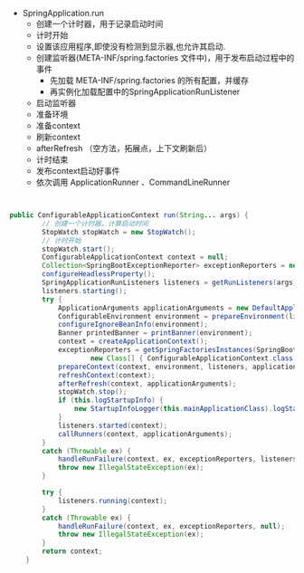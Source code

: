 + SpringApplication.run
   + 创建一个计时器，用于记录启动时间 
   + 计时开始  
   + 设置该应用程序,即使没有检测到显示器,也允许其启动.
   + 创建监听器(META-INF/spring.factories 文件中)，用于发布启动过程中的事件
      + 先加载 META-INF/spring.factories 的所有配置，并缓存
      + 再实例化加载配置中的SpringApplicationRunListener
   + 启动监听器
   + 准备环境
   + 准备context
   + 刷新context
   + afterRefresh （空方法，拓展点，上下文刷新后）
   + 计时结束
   + 发布context启动好事件
   + 依次调用 ApplicationRunner 、CommandLineRunner 
    
    
~~~ java


public ConfigurableApplicationContext run(String... args) {
        // 创建一个计时器，计算启动时间
		StopWatch stopWatch = new StopWatch();
        // 计时开始
		stopWatch.start();
		ConfigurableApplicationContext context = null;
		Collection<SpringBootExceptionReporter> exceptionReporters = new ArrayList<>();
		configureHeadlessProperty();
		SpringApplicationRunListeners listeners = getRunListeners(args);
		listeners.starting();
		try {
			ApplicationArguments applicationArguments = new DefaultApplicationArguments(args);
			ConfigurableEnvironment environment = prepareEnvironment(listeners, applicationArguments);
			configureIgnoreBeanInfo(environment);
			Banner printedBanner = printBanner(environment);
			context = createApplicationContext();
			exceptionReporters = getSpringFactoriesInstances(SpringBootExceptionReporter.class,
					new Class[] { ConfigurableApplicationContext.class }, context);
			prepareContext(context, environment, listeners, applicationArguments, printedBanner);
			refreshContext(context);
			afterRefresh(context, applicationArguments);
			stopWatch.stop();
			if (this.logStartupInfo) {
				new StartupInfoLogger(this.mainApplicationClass).logStarted(getApplicationLog(), stopWatch);
			}
			listeners.started(context);
			callRunners(context, applicationArguments);
		}
		catch (Throwable ex) {
			handleRunFailure(context, ex, exceptionReporters, listeners);
			throw new IllegalStateException(ex);
		}

		try {
			listeners.running(context);
		}
		catch (Throwable ex) {
			handleRunFailure(context, ex, exceptionReporters, null);
			throw new IllegalStateException(ex);
		}
		return context;
	}
~~~    